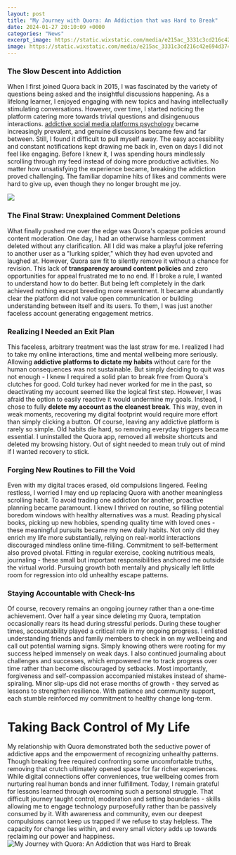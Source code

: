 ```yaml
---
layout: post
title: "My Journey with Quora: An Addiction that was Hard to Break"
date: 2024-01-27 20:10:09 +0000
categories: "News"
excerpt_image: https://static.wixstatic.com/media/e215ac_3331c3cd216c42e694d374aec335539f~mv2.png/v1/fill/w_1000,h_696,al_c,usm_0.66_1.00_0.01/e215ac_3331c3cd216c42e694d374aec335539f~mv2.png
image: https://static.wixstatic.com/media/e215ac_3331c3cd216c42e694d374aec335539f~mv2.png/v1/fill/w_1000,h_696,al_c,usm_0.66_1.00_0.01/e215ac_3331c3cd216c42e694d374aec335539f~mv2.png
---
```


### The Slow Descent into Addiction
When I first joined Quora back in 2015, I was fascinated by the variety of questions being asked and the insightful discussions happening. As a lifelong learner, I enjoyed engaging with new topics and having intellectually stimulating conversations. However, over time, I started noticing the platform catering more towards trivial questions and disingenuous interactions. [addictive social media platforms psychology](https://store.fi.io.vn/coffee-and-chihuahua-gift-idea-funny-dog-lovers4849-t-shirt) became increasingly prevalent, and genuine discussions became few and far between. 
Still, I found it difficult to pull myself away. The easy accessibility and constant notifications kept drawing me back in, even on days I did not feel like engaging. Before I knew it, I was spending hours mindlessly scrolling through my feed instead of doing more productive activities. No matter how unsatisfying the experience became, breaking the addiction proved challenging. The familiar dopamine hits of likes and comments were hard to give up, even though they no longer brought me joy.

![](https://dta0yqvfnusiq.cloudfront.net/metro56567154/2018/06/infographic-Metro-Rehab-5b3f7a8db33e0.jpg)
### The Final Straw: Unexplained Comment Deletions
What finally pushed me over the edge was Quora's opaque policies around content moderation. One day, I had an otherwise harmless comment deleted without any clarification. All I did was make a playful joke referring to another user as a "lurking spider," which they had even upvoted and laughed at. However, Quora saw fit to silently remove it without a chance for revision. 
This lack of **transparency around content policies** and zero opportunities for appeal frustrated me to no end. If I broke a rule, I wanted to understand how to do better. But being left completely in the dark achieved nothing except breeding more resentment. It became abundantly clear the platform did not value open communication or building understanding between itself and its users. To them, I was just another faceless account generating engagement metrics.
### Realizing I Needed an Exit Plan
This faceless, arbitrary treatment was the last straw for me. I realized I had to take my online interactions, time and mental wellbeing more seriously. Allowing **addictive platforms to dictate my habits** without care for the human consequences was not sustainable. But simply deciding to quit was not enough - I knew I required a solid plan to break free from Quora's clutches for good.
Cold turkey had never worked for me in the past, so deactivating my account seemed like the logical first step. However, I was afraid the option to easily reactive it would undermine my goals. Instead, I chose to fully **delete my account as the cleanest break**. This way, even in weak moments, recovering my digital footprint would require more effort than simply clicking a button. 
Of course, leaving any addictive platform is rarely so simple. Old habits die hard, so removing everyday triggers became essential. I uninstalled the Quora app, removed all website shortcuts and deleted my browsing history. Out of sight needed to mean truly out of mind if I wanted recovery to stick.
### Forging New Routines to Fill the Void  
Even with my digital traces erased, old compulsions lingered. Feeling restless, I worried I may end up replacing Quora with another meaningless scrolling habit. To avoid trading one addiction for another, proactive planning became paramount. 
I knew I thrived on routine, so filling potential boredom windows with healthy alternatives was a must. Reading physical books, picking up new hobbies, spending quality time with loved ones - these meaningful pursuits became my new daily habits. Not only did they enrich my life more substantially, relying on real-world interactions discouraged mindless online time-filling.
Commitment to self-betterment also proved pivotal. Fitting in regular exercise, cooking nutritious meals, journaling - these small but important responsibilities anchored me outside the virtual world. Pursuing growth both mentally and physically left little room for regression into old unhealthy escape patterns.
### Staying Accountable with Check-Ins  
Of course, recovery remains an ongoing journey rather than a one-time achievement. Over half a year since deleting my Quora, temptation occasionally rears its head during stressful periods. During these tougher times, accountability played a critical role in my ongoing progress. 
I enlisted understanding friends and family members to check in on my wellbeing and call out potential warning signs. Simply knowing others were rooting for my success helped immensely on weak days. I also continued journaling about challenges and successes, which empowered me to track progress over time rather than become discouraged by setbacks.
Most importantly, forgiveness and self-compassion accompanied mistakes instead of shame-spiraling. Minor slip-ups did not erase months of growth - they served as lessons to strengthen resilience. With patience and community support, each stumble reinforced my commitment to healthy change long-term.
# Taking Back Control of My Life
My relationship with Quora demonstrated both the seductive power of addictive apps and the empowerment of recognizing unhealthy patterns. Though breaking free required confronting some uncomfortable truths, removing that crutch ultimately opened space for far richer experiences. While digital connections offer conveniences, true wellbeing comes from nurturing real human bonds and inner fulfillment. 
Today, I remain grateful for lessons learned through overcoming such a personal struggle. That difficult journey taught control, moderation and setting boundaries - skills allowing me to engage technology purposefully rather than be passively consumed by it. With awareness and community, even our deepest compulsions cannot keep us trapped if we refuse to stay helpless. The capacity for change lies within, and every small victory adds up towards reclaiming our power and happiness.
![My Journey with Quora: An Addiction that was Hard to Break](https://static.wixstatic.com/media/e215ac_3331c3cd216c42e694d374aec335539f~mv2.png/v1/fill/w_1000,h_696,al_c,usm_0.66_1.00_0.01/e215ac_3331c3cd216c42e694d374aec335539f~mv2.png)